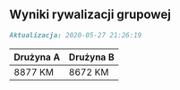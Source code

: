 ## Wyniki rywalizacji grupowej

```markdown
Aktualizacja: 2020-05-27 21:26:19
```

Drużyna A | Drużyna B
------------ | -------------
 8877 KM | 8672 KM